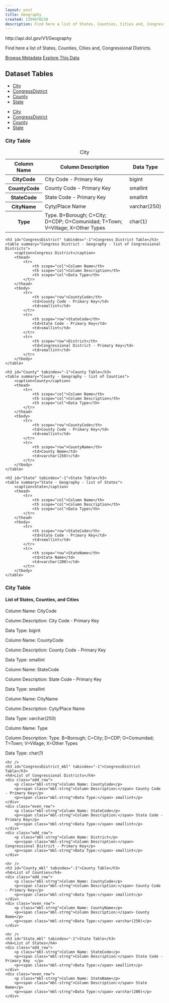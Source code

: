 ```yaml
---
layout: post
title: Geography
created: 1359478230
description: Find here a list of States, Counties, Cities and, Congressional Districts.
---
```


<div class="force_wrap apiurl">
<p>http://api.dol.gov/V1/Geography</p>
</div>

<p>Find here a list of States, Counties, Cities and, Congressional Districts.</p>

<a href ="http://api.dol.gov/V1/Geography/$metadata" class="button radius button_dataset">Browse Metadata</a>
<a href ="https://devtools.dol.gov/APISampler/Home/Index1?datasetName=Geography" class="button radius button_dataset">Explore This Data</a>

## Dataset Tables

<div class="dsktp_tbl">
	<ul>
		<li><a href="#City">City</a></li>
		<li><a href="#CongressDistrict">CongressDistrict</a></li>
		<li><a href="#County">County</a></li>
		<li><a href="#State">State</a></li>
	</ul>
</div>

<div class="mbl_tbl">
	<ul>
		<li><a href="#City_mbl">City</a></li>
		<li><a href="#CongressDistrict_mbl">CongressDistrict</a></li>
		<li><a href="#County_mbl">County</a></li>
		<li><a href="#State_mbl">State</a></li>
	</ul>
</div>

<div class="dsktp_tbl">
	<h3 id="City" tabindex="-1">City Table</h3>
	<table summary="City - Geography - list of States, Counties, and Cities">
		<caption>City</caption>
		<thead>
			<tr>
				<th scope="col">Column Name</th>
				<th scope="col">Column Description</th>
				<th scope="col">Data Type</th>
			</tr>
		</thead>
		<tbody>
			<tr>
				<th scope="row">CityCode</th>
				<td>City Code - Primary Key</td>
				<td>bigint</td>
			</tr>
			<tr>
				<th scope="row">CountyCode</th>
				<td>County Code - Primary Key</td>
				<td>smallint</td>
			</tr>
			<tr>
				<th scope="row">StateCode</th>
				<td>State Code - Primary Key</td>
				<td>smallint</td>
			</tr>
			<tr>
				<th scope="row">CityName</th>
				<td>Cyty/Place Name</td>
				<td>varchar(250)</td>
			</tr>
			<tr>
				<th scope="row">Type</th>
				<td>Type. B=Borough; C=City; D=CDP; O=Comunidad; T=Town; V=Village; X=Other Types</td>
				<td>char(1)</td>
			</tr>
		</tbody>
	</table>

	<h3 id="CongressDistrict" tabindex="-1">Congress District Table</h3>
	<table summary="Congress District - Geography - list of Congressional Districts">
		<caption>Congress District</caption>
		<thead>
			<tr>
				<th scope="col">Column Name</th>
				<th scope="col">Column Description</th>
				<th scope="col">Data Type</th>
			</tr>
		</thead>
		<tbody>
			<tr>
				<th scope="row">CountyCode</th>
				<td>County Code - Primary Key</td>
				<td>smallint</td>
			</tr>
			<tr>
				<th scope="row">StateCode</th>
				<td>State Code - Primary Key</td>
				<td>smallint</td>
			</tr>
			<tr>
				<th scope="row">District</th>
				<td>Congressional District - Primary Key</td>
				<td>smallint</td>
			</tr>
		</tbody>
	</table>

	<h3 id="County" tabindex="-1">County Table</h3>
	<table summary="County - Geography - list of Counties">
		<caption>County</caption>
		<thead>
			<tr>
				<th scope="col">Column Name</th>
				<th scope="col">Column Description</th>
				<th scope="col">Data Type</th>
			</tr>
		</thead>
		<tbody>
			<tr>
				<th scope="row">CountyCode</th>
				<td>County Code - Primary Key</td>
				<td>smallint</td>
			</tr>
			<tr>
				<th scope="row">CountyName</th>
				<td>County Name</td>
				<td>varchar(250)</td>
			</tr>
		</tbody>
	</table>

	<h3 id="State" tabindex="-1">State Table</h3>
	<table summary="State - Geography - list of States">
		<caption>State</caption>
		<thead>
			<tr>
				<th scope="col">Column Name</th>
				<th scope="col">Column Description</th>
				<th scope="col">Data Type</th>
			</tr>
		</thead>
		<tbody>
			<tr>
				<th scope="row">StateCode</th>
				<td>State Code - Primary Key</td>
				<td>smallint</td>
			</tr>
			<tr>
				<th scope="row">StateName</th>
				<td>State Name</td>
				<td>varchar(200)</td>
			</tr>
		</tbody>
	</table>
</div>

<div class="mbl_tbl">
	<h3 id="City_mbl" tabindex="-1">City Table</h3>
	<h4>List of States, Counties, and Cities</h4>
	<div class="odd_row">
		<p class="mbl-strng">Column Name: CityCode</p>
		<p><span class="mbl-strng">Column Description:</span> City Code - Primary Key</p>
		<p><span class="mbl-strng">Data Type:</span> bigint</p>		
	</div>
	<div class="even_row">
		<p class="mbl-strng">Column Name: CountyCode</p>
		<p><span class="mbl-strng">Column Description:</span> County Code - Primary Key</p>
		<p><span class="mbl-strng">Data Type:</span> smallint</p>		
	</div>
	<div class="odd_row">
		<p class="mbl-strng">Column Name: StateCode</p>
		<p><span class="mbl-strng">Column Description:</span> State Code - Primary Key</p>
		<p><span class="mbl-strng">Data Type:</span> smallint</p>		
	</div>
	<div class="even_row">
		<p class="mbl-strng">Column Name: CityName</p>
		<p><span class="mbl-strng">Column Description:</span> Cyty/Place Name</p>
		<p><span class="mbl-strng">Data Type:</span> varchar(250)</p>		
	</div>
	<div class="odd_row">
		<p class="mbl-strng">Column Name: Type</p>
		<p><span class="mbl-strng">Column Description:</span> Type. B=Borough; C=City; D=CDP; O=Comunidad; T=Town; V=Village; X=Other Types</p>
		<p><span class="mbl-strng">Data Type:</span> char(1)</p>		
	</div>

	<hr />
	<h3 id="CongressDistrict_mbl" tabindex="-1">CongressDistrict Table</h3>
	<h4>List of Congressional Districts</h4>
	<div class="odd_row">
		<p class="mbl-strng">Column Name: CountyCode</p>
		<p><span class="mbl-strng">Column Description:</span> County Code - Primary Key</p>
		<p><span class="mbl-strng">Data Type:</span> smallint</p>		
	</div>
	<div class="even_row">
		<p class="mbl-strng">Column Name: StateCode</p>
		<p><span class="mbl-strng">Column Description:</span> State Code - Primary Key</p>
		<p><span class="mbl-strng">Data Type:</span> smallint</p>		
	</div>
	<div class="odd_row">
		<p class="mbl-strng">Column Name: District</p>
		<p><span class="mbl-strng">Column Description:</span> Congressional District - Primary Key</p>
		<p><span class="mbl-strng">Data Type:</span> smallint</p>		
	</div>

	<hr />
	<h3 id="County_mbl" tabindex="-1">County Table</h3>
	<h4>List of Counties</h4>
	<div class="odd_row">
		<p class="mbl-strng">Column Name: CountyCode</p>
		<p><span class="mbl-strng">Column Description:</span> County Code - Primary Key</p>
		<p><span class="mbl-strng">Data Type:</span> smallint</p>		
	</div>
	<div class="even_row">
		<p class="mbl-strng">Column Name: CountyName</p>
		<p><span class="mbl-strng">Column Description:</span> County Name</p>
		<p><span class="mbl-strng">Data Type:</span> varchar(250)</p>		
	</div>

	<hr />
	<h3 id="State_mbl" tabindex="-1">State Table</h3>
	<h4>List of States</h4>
	<div class="odd_row">
		<p class="mbl-strng">Column Name: StateCode</p>
		<p><span class="mbl-strng">Column Description:</span> State Code - Primary Key 	</p>
		<p><span class="mbl-strng">Data Type:</span> smallint</p>		
	</div>
	<div class="even_row">
		<p class="mbl-strng">Column Name: StateName</p>
		<p><span class="mbl-strng">Column Description:</span> State Name</p>
		<p><span class="mbl-strng">Data Type:</span> varchar(200)</p>		
	</div>
</div>
